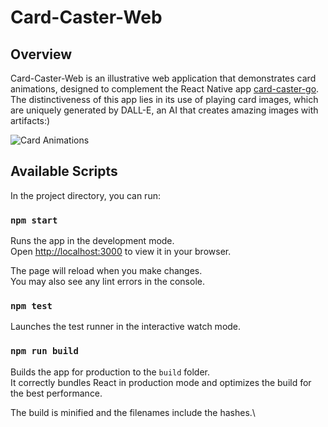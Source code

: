 # Card-Caster-Web
## Overview
Card-Caster-Web is an illustrative web application that demonstrates
card animations, designed to complement the React Native app [card-caster-go](https://github.com/usichenko-nikita/card-caster-go).
The distinctiveness of this app lies in its use of playing card images, which are uniquely generated by DALL-E, 
an AI that creates amazing images with artifacts:)

![Card Animations](src/assets/card-caster-web.gif)

## Available Scripts

In the project directory, you can run:

### `npm start`

Runs the app in the development mode.\
Open [http://localhost:3000](http://localhost:3000) to view it in your browser.

The page will reload when you make changes.\
You may also see any lint errors in the console.

### `npm test`

Launches the test runner in the interactive watch mode.

### `npm run build`

Builds the app for production to the `build` folder.\
It correctly bundles React in production mode and optimizes the build for the best performance.

The build is minified and the filenames include the hashes.\

